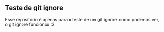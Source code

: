 ## Teste de git ignore
Esse repositório é apenas para o teste de um git ignore, como podemos ver, o git ignore funcionou :3
